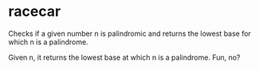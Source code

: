 racecar
===========

Checks if a given number n is palindromic and returns the lowest base for which n is a palindrome.

Given n, it returns the lowest base at which n is a palindrome. Fun, no?
